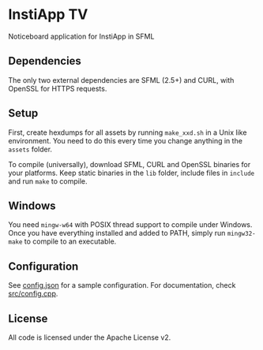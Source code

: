 # InstiApp TV
Noticeboard application for InstiApp in SFML

## Dependencies
The only two external dependencies are SFML (2.5+) and CURL, with OpenSSL for HTTPS requests.

## Setup
First, create hexdumps for all assets by running `make_xxd.sh` in a Unix like environment. You need to do this every time you change anything in the `assets` folder.

To compile (universally), download SFML, CURL and OpenSSL binaries for your platforms. Keep static binaries in the `lib` folder, include files in `include` and run `make` to compile.

## Windows
You need `mingw-w64` with POSIX thread support to compile under Windows. Once you have everything installed and added to PATH, simply run `mingw32-make` to compile to an executable.

## Configuration
See [config.json](config.json) for a sample configuration. For documentation, check [src/config.cpp](src/config.cpp).

## License
All code is licensed under the Apache License v2.
